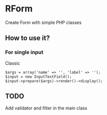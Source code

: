 # RForm
Create Form with simple PHP classes

## How to use it?
### For single input
Classic
```
$args = array('name' => '', 'label' => '');
$input = new InputTextField();
$input->prepare($args)->render()->display();
```

## TODO
Add validator and filter in the main class
